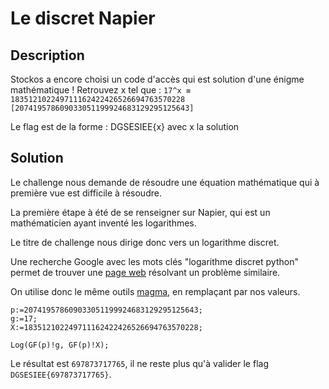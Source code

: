 #  Le discret Napier


## Description

Stockos a encore choisi un code d'accès qui est solution d'une énigme mathématique ! Retrouvez x tel que : `17^x ≡ 183512102249711162422426526694763570228 [207419578609033051199924683129295125643]`

Le flag est de la forme : DGSESIEE{x} avec x la solution

## Solution

Le challenge nous demande de résoudre une équation mathématique qui à première vue est difficile à résoudre.

La première étape à été de se renseigner sur Napier, qui est un mathématicien ayant inventé les logarithmes.

Le titre de challenge nous dirige donc vers un logarithme discret.

Une recherche Google avec les mots clés "logarithme discret python" permet de trouver une [page web](https://wiki.zenk-security.com/doku.php?id=hackingweek_2014:crypto:crypto5) résolvant un problème similaire.

On utilise donc le même outils [magma](http://magma.maths.usyd.edu.au/calc/), en remplaçant par nos valeurs.

```
p:=207419578609033051199924683129295125643;
g:=17;
X:=183512102249711162422426526694763570228;

Log(GF(p)!g, GF(p)!X);
```

Le résultat est `697873717765`, il ne reste plus qu'à valider le flag `DGSESIEE{697873717765}`.